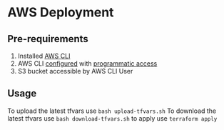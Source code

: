 # AWS Deployment

## Pre-requirements
1) Installed [AWS CLI](https://docs.aws.amazon.com/cli/latest/userguide/getting-started-install.html)
2) AWS CLI [configured](https://docs.aws.amazon.com/cli/latest/userguide/cli-configure-quickstart.html) with [programmatic access](https://docs.aws.amazon.com/IAM/latest/UserGuide/id_users_create.html)
3) S3 bucket accessible by AWS CLI User


## Usage
To upload the latest tfvars use `bash upload-tfvars.sh`
To download the latest tfvars use `bash download-tfvars.sh`
to apply use `terraform apply`